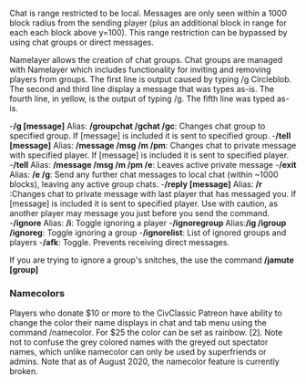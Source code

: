Chat is range restricted to be local. Messages are only seen within a 1000 block radius from the sending player (plus an additional block in range for each each block above y=100). This range restriction can be bypassed by using chat groups or direct messages.

Namelayer allows the creation of chat groups. Chat groups are managed with Namelayer which includes functionality for inviting and removing players from groups.
The first line is output caused by typing /g Circleblob. The second and third line display a message that was types as-is. The fourth line, in yellow, is the output of typing /g. The fifth line was typed as-is.

-**/g <group> [message]** Alias: **/groupchat /gchat /gc**: Changes chat group to specified group. If [message] is included it is sent to specified group.
-**/tell <player> [message]** Alias: **/message /msg /m /pm**: Changes chat to private message with specified player. If [message] is included it is sent to specified player.
-**/tell** 	Alias: **/message /msg /m /pm /e**: Leaves active private message
-**/exit** Alias: **/e /g**: Send any further chat messages to local chat (within ~1000 blocks), leaving any active group chats.
-**/reply [message]** Alias: **/r** :Changes chat to private message with last player that has messaged you. If [message] is included it is sent to specified player. Use with caution, as another player may message you just before you send the command.
-**/ignore** Alias: **/i**: Toggle ignoring a player
-**/ignoregroup <group>** Alias:**/ig /igroup /ignoreg**: Toggle ignoring a group
-**/ignorelist**:	List of ignored groups and players
-**/afk**: Toggle. Prevents receiving direct messages.

If you are trying to ignore a group's snitches, the use the command **/jamute [group]**
  
### Namecolors

Players who donate $10 or more to the CivClassic Patreon have ability to change the color their name displays in chat and tab menu using the command /namecolor. For $25 the color can be set as rainbow. [2]. Note not to confuse the grey colored names with the greyed out spectator names, which unlike namecolor can only be used by superfriends or admins. Note that as of August 2020, the namecolor feature is currently broken. 
